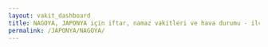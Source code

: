 ```yaml
---
layout: vakit_dashboard
title: NAGOYA, JAPONYA için iftar, namaz vakitleri ve hava durumu - ilçe/eyalet seç
permalink: /JAPONYA/NAGOYA/
---
```


<script type="text/javascript">
  var GLOBAL_COUNTRY = 'JAPONYA';
  var GLOBAL_CITY = 'NAGOYA';
  var GLOBAL_STATE = '';
  var lat = 72;
  var lon = 21;
</script>
